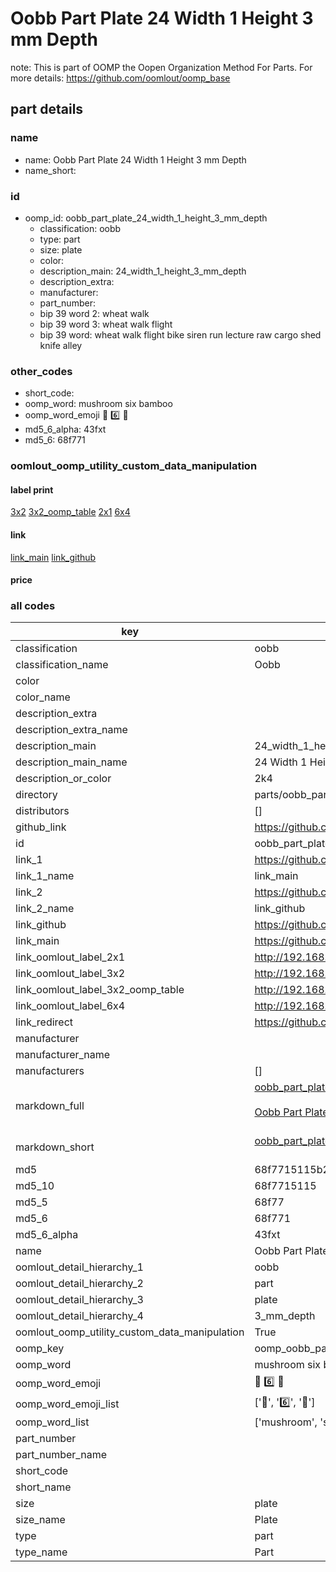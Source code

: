 # Oobb Part Plate 24 Width 1 Height 3 mm Depth  

note: This is part of OOMP the Oopen Organization Method For Parts. For more details: https://github.com/oomlout/oomp_base

##  part details
  







### name
* name: Oobb Part Plate 24 Width 1 Height 3 mm Depth
* name_short: 
### id
* oomp_id: oobb_part_plate_24_width_1_height_3_mm_depth
  * classification: oobb
  * type: part
  * size: plate
  * color: 
  * description_main: 24_width_1_height_3_mm_depth
  * description_extra: 
  * manufacturer: 
  * part_number: 
  * bip 39 word 2: wheat walk
  * bip 39 word 3: wheat walk flight
  * bip 39 word: wheat walk flight bike siren run lecture raw cargo shed knife alley

### other_codes
* short_code: 
* oomp_word: mushroom six bamboo
* oomp_word_emoji :mushroom: :six: :bamboo:
* md5_6_alpha: 43fxt
* md5_6: 68f771






### oomlout_oomp_utility_custom_data_manipulation
#### label print
[3x2](http://192.168.1.245:1112/?label=oomp%2043fxt)
[3x2_oomp_table](http://192.168.1.108:1112/?label=oomp%2043fxt)
[2x1](http://192.168.1.242:1112/?label=oomp%2043fxt)
[6x4](http://192.168.1.55:1112/?label=oomp%2043fxt)    

#### link

[link_main](https://github.com/oomlout/oomlout_oomp_version_1_messy/tree/main/parts/oobb_part_plate_24_width_1_height_3_mm_depth) [link_github](https://github.com/oomlout/oomlout_oomp_version_1_messy/tree/main/parts/oobb_part_plate_24_width_1_height_3_mm_depth)                             

#### price







### all codes 
| key | value |  
| --- | --- |  
| classification | oobb |  
| classification_name | Oobb |  
| color |  |  
| color_name |  |  
| description_extra |  |  
| description_extra_name |  |  
| description_main | 24_width_1_height_3_mm_depth |  
| description_main_name | 24 Width 1 Height 3 mm Depth |  
| description_or_color | 2k4 |  
| directory | parts/oobb_part_plate_24_width_1_height_3_mm_depth |  
| distributors | [] |  
| github_link | https://github.com/oomlout/oomlout_oomp_part_src/tree/main/parts/oobb_part_plate_24_width_1_height_3_mm_depth |  
| id | oobb_part_plate_24_width_1_height_3_mm_depth |  
| link_1 | https://github.com/oomlout/oomlout_oomp_version_1_messy/tree/main/parts/oobb_part_plate_24_width_1_height_3_mm_depth |  
| link_1_name | link_main |  
| link_2 | https://github.com/oomlout/oomlout_oomp_version_1_messy/tree/main/parts/oobb_part_plate_24_width_1_height_3_mm_depth |  
| link_2_name | link_github |  
| link_github | https://github.com/oomlout/oomlout_oomp_version_1_messy/tree/main/parts/oobb_part_plate_24_width_1_height_3_mm_depth |  
| link_main | https://github.com/oomlout/oomlout_oomp_version_1_messy/tree/main/parts/oobb_part_plate_24_width_1_height_3_mm_depth |  
| link_oomlout_label_2x1 | http://192.168.1.242:1112/?label=oomp%2043fxt |  
| link_oomlout_label_3x2 | http://192.168.1.245:1112/?label=oomp%2043fxt |  
| link_oomlout_label_3x2_oomp_table | http://192.168.1.108:1112/?label=oomp%2043fxt |  
| link_oomlout_label_6x4 | http://192.168.1.55:1112/?label=oomp%2043fxt |  
| link_redirect | https://github.com/oomlout/oomlout_oomp_version_1_messy/tree/main/parts/oobb_part_plate_24_width_1_height_3_mm_depth |  
| manufacturer |  |  
| manufacturer_name |  |  
| manufacturers | [] |  
| markdown_full | [oobb_part_plate_24_width_1_height_3_mm_depth](none)<br>[](none)<br>[Oobb Part Plate 24 Width 1 Height 3 Mm Depth](none)<br><br> |  
| markdown_short | [oobb_part_plate_24_width_1_height_3_mm_depth](none)<br><br> |  
| md5 | 68f7715115b28fe2f564b162b1fda7cf |  
| md5_10 | 68f7715115 |  
| md5_5 | 68f77 |  
| md5_6 | 68f771 |  
| md5_6_alpha | 43fxt |  
| name | Oobb Part Plate 24 Width 1 Height 3 mm Depth |  
| oomlout_detail_hierarchy_1 | oobb |  
| oomlout_detail_hierarchy_2 | part |  
| oomlout_detail_hierarchy_3 | plate |  
| oomlout_detail_hierarchy_4 | 3_mm_depth |  
| oomlout_oomp_utility_custom_data_manipulation | True |  
| oomp_key | oomp_oobb_part_plate_24_width_1_height_3_mm_depth |  
| oomp_word | mushroom six bamboo |  
| oomp_word_emoji | :mushroom: :six: :bamboo: |  
| oomp_word_emoji_list | [':mushroom:', ':six:', ':bamboo:'] |  
| oomp_word_list | ['mushroom', 'six', 'bamboo'] |  
| part_number |  |  
| part_number_name |  |  
| short_code |  |  
| short_name |  |  
| size | plate |  
| size_name | Plate |  
| type | part |  
| type_name | Part |  
